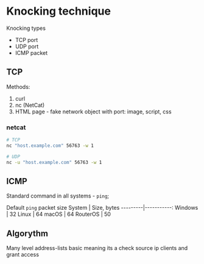 # Knocking technique
Knocking types
- TCP port
- UDP port
- ICMP packet

## TCP
Methods:
1. curl
2. nc (NetCat)
3. HTML page - fake network object with port: image, script, css

### netcat
```bash
# TCP
nc "host.example.com" 56763 -w 1

# UDP
nc -u "host.example.com" 56763 -w 1

```

## ICMP
Standard command in all systems - `ping`;

Default `ping` packet size
System   | Size, bytes
---------|-----------:
Windows  | 32
Linux    | 64
macOS    | 64
RouterOS | 50

## Algorythm
Many level address-lists
basic meaning its a check source ip clients and grant access
